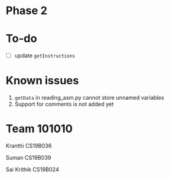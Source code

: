 # Phase 2

# To-do
- [ ] update `getInstructions`

# Known issues

1. `getData` in reading_asm.py cannot store unnamed variables
2. Support for comments is not added yet

# Team 101010

Kranthi CS19B036

Suman CS19B039

Sai Krithik CS19B024
